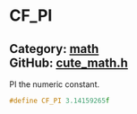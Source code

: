 [](../header.md ':include')

# CF_PI

Category: [math](/api_reference?id=math)  
GitHub: [cute_math.h](https://github.com/RandyGaul/cute_framework/blob/master/include/cute_math.h)  
---

PI the numeric constant.

```cpp
#define CF_PI 3.14159265f
```


